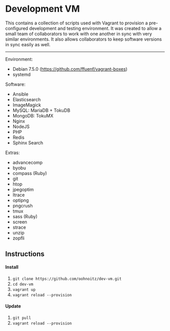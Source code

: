 Development VM
==============

This contains a collection of scripts used with Vagrant to provision a pre-configured development and testing environment. It was created to allow a small team of collaborators to work with one another in sync with very similar environments. It also allows collaborators to keep software versions in sync easily as well.

---

Environment:
 - Debian 7.5.0 (https://github.com/ffuenf/vagrant-boxes)
 - systemd

Software:
 - Ansible
 - Elasticsearch
 - ImageMagick
 - MySQL: MariaDB + TokuDB
 - MongoDB: TokuMX
 - Nginx
 - NodeJS
 - PHP
 - Redis
 - Sphinx Search

Extras:
 - advancecomp
 - byobu
 - compass (Ruby)
 - git
 - htop
 - jpegoptim
 - ltrace
 - optipng
 - pngcrush
 - tmux
 - sass (Ruby)
 - screen
 - strace
 - unzip
 - zopfli

Instructions
------------

#### Install
 1. `git clone https://github.com/oohnoitz/dev-vm.git`
 2. `cd dev-vm`
 3. `vagrant up`
 4. `vagrant reload --provision`

#### Update
 1. `git pull`
 2. `vagrant reload --provision`
 
